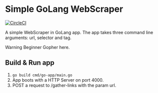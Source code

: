 # Simple GoLang WebScraper

[![CircleCI](https://circleci.com/gh/james-millner/go-lang-web-app/tree/master.svg?style=svg&circle-token=b97b68792491c3010205c810362a0e99b1b81db4)](https://circleci.com/gh/james-millner/go-lang-web-app/tree/master)

A simple WebScraper in GoLang app. The app takes three command line arguments: url, selector and tag.

Warning Beginner Gopher here.

## Build & Run app
1. `go build cmd/go-app/main.go`
2. App boots with a HTTP Server on port 4000.
3. POST a request to /gather-links with the param url.
